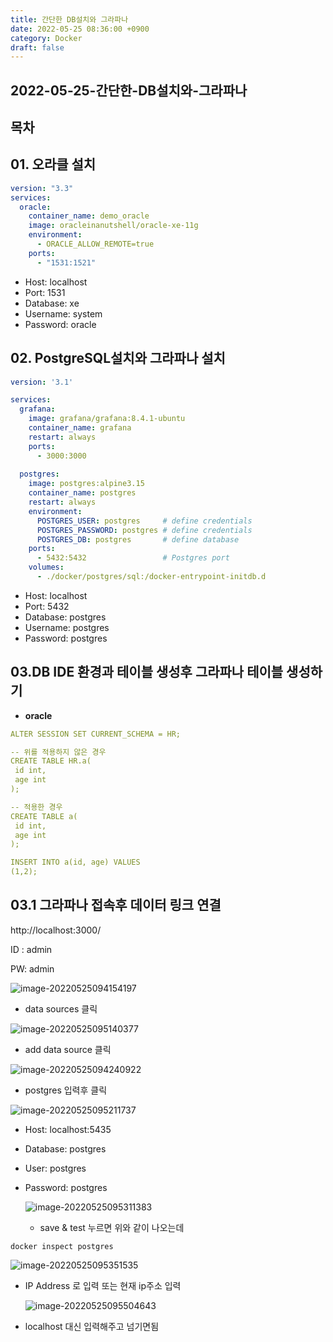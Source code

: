 ```yaml
---
title: 간단한 DB설치와 그라파나
date: 2022-05-25 08:36:00 +0900
category: Docker
draft: false
---
```


## 2022-05-25-간단한-DB설치와-그라파나

## 목차

## 01. 오라클 설치

```yml
version: "3.3"
services:
  oracle:
    container_name: demo_oracle
    image: oracleinanutshell/oracle-xe-11g  
    environment:
      - ORACLE_ALLOW_REMOTE=true
    ports:
      - "1531:1521"
```

- Host: localhost
- Port: 1531
- Database: xe
- Username: system
- Password: oracle

## 02. PostgreSQL설치와 그라파나 설치 

```yaml
version: '3.1'

services:
  grafana:
    image: grafana/grafana:8.4.1-ubuntu
    container_name: grafana
    restart: always
    ports:
      - 3000:3000
    
  postgres:
    image: postgres:alpine3.15
    container_name: postgres
    restart: always
    environment:
      POSTGRES_USER: postgres     # define credentials
      POSTGRES_PASSWORD: postgres # define credentials
      POSTGRES_DB: postgres       # define database
    ports:
      - 5432:5432                 # Postgres port
    volumes:
      - ./docker/postgres/sql:/docker-entrypoint-initdb.d
```

- Host: localhost
- Port: 5432
- Database: postgres
- Username: postgres
- Password: postgres

## 03.DB IDE 환경과 테이블 생성후 그라파나 테이블 생성하기

- **oracle**

```yaml
ALTER SESSION SET CURRENT_SCHEMA = HR;

-- 위를 적용하지 않은 경우
CREATE TABLE HR.a(
 id int,
 age int
);

-- 적용한 경우
CREATE TABLE a(
 id int,
 age int
);

INSERT INTO a(id, age) VALUES
(1,2);
```

## 03.1 그라파나 접속후 데이터 링크 연결

http://localhost:3000/

ID : admin

PW: admin

![image-20220525094154197](../../assets/img/post/2022-05-25-간단한-DB설치와-그라파나/image-20220525094154197.png)

- data sources 클릭

![image-20220525095140377](../../assets/img/post/2022-05-25-간단한-DB설치와-그라파나/image-20220525095140377.png)

- add data source 클릭

![image-20220525094240922](../../assets/img/post/2022-05-25-간단한-DB설치와-그라파나/image-20220525094240922.png)

- postgres 입력후 클릭

![image-20220525095211737](../../assets/img/post/2022-05-25-간단한-DB설치와-그라파나/image-20220525095211737.png)

- Host: localhost:5435

- Database: postgres

- User: postgres

- Password: postgres

  ![image-20220525095311383](../../assets/img/post/2022-05-25-간단한-DB설치와-그라파나/image-20220525095311383.png)

  - save & test 누르면 위와 같이 나오는데

```
docker inspect postgres 
```

![image-20220525095351535](../../assets/img/post/2022-05-25-간단한-DB설치와-그라파나/image-20220525095351535.png)

- IP Address 로 입력 또는 현재 ip주소 입력

  ![image-20220525095504643](../../assets/img/post/2022-05-25-간단한-DB설치와-그라파나/image-20220525095504643.png)

- localhost 대신 입력해주고 넘기면됨





